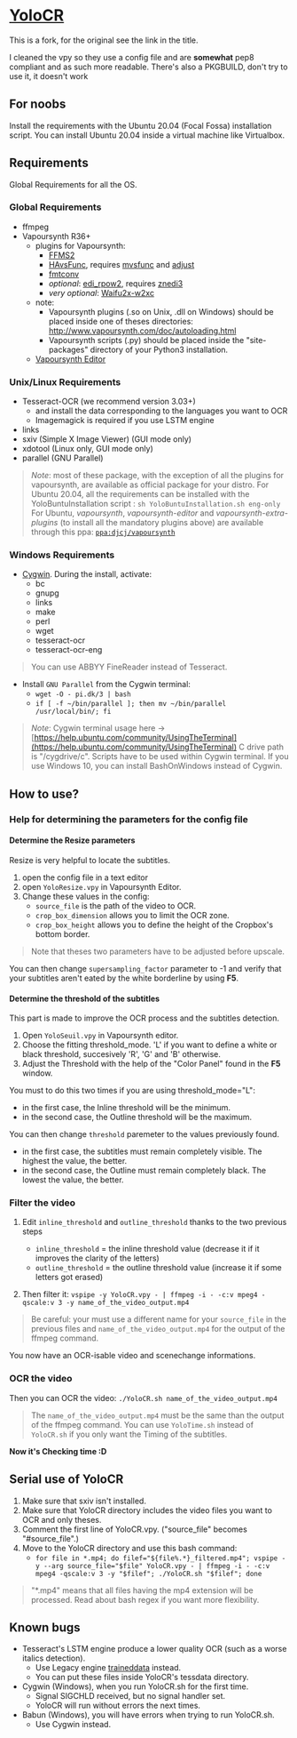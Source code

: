 # [YoloCR](https://bitbucket.org/YuriZero/yolocr/src)

This is a fork, for the original see the link in the title.

I cleaned the vpy so they use a config file and are __somewhat__ pep8 compliant and as such more readable.
There's also a PKGBUILD, don't try to use it, it doesn't work

## For noobs

Install the requirements with the Ubuntu 20.04 (Focal Fossa) installation script.
You can install Ubuntu 20.04 inside a virtual machine like Virtualbox.

## Requirements

Global Requirements for all the OS.

### Global Requirements

* ffmpeg
* Vapoursynth R36+
  * plugins for Vapoursynth:
    * [FFMS2](https://github.com/FFMS/ffms2)
    * [HAvsFunc](http://forum.doom9.org/showthread.php?t=166582), requires [mvsfunc](http://forum.doom9.org/showthread.php?t=172564) and [adjust](https://github.com/dubhater/vapoursynth-adjust)
    * [fmtconv](http://forum.doom9.org/showthread.php?t=166504)
    * *optional*: [edi_rpow2](http://forum.doom9.org/showthread.php?t=172652), requires [znedi3](https://github.com/sekrit-twc/znedi3)
    * *very optional*: [Waifu2x-w2xc](http://forum.doom9.org/showthread.php?t=172390)
  * note:
    * Vapoursynth plugins (.so on Unix, .dll on Windows) should be placed inside one of theses directories: <http://www.vapoursynth.com/doc/autoloading.html>
    * Vapoursynth scripts (.py) should be placed inside the "site-packages" directory of your Python3 installation.
  * [Vapoursynth Editor](https://bitbucket.org/mystery_keeper/vapoursynth-editor)

### Unix/Linux Requirements

* Tesseract-OCR (we recommend version 3.03+)
  * and install the data corresponding to the languages you want to OCR
  * Imagemagick is required if you use LSTM engine
* links
* sxiv (Simple X Image Viewer) (GUI mode only)
* xdotool (Linux only, GUI mode only)
* parallel (GNU Parallel)

> *Note*: most of these package, with the exception of all the plugins for vapoursynth, are available as official package for your distro.
> For Ubuntu 20.04, all the requirements can be installed with the YoloBuntuInstallation script : `sh YoloBuntuInstallation.sh eng-only`
> For Ubuntu, *vapoursynth*, *vapoursynth-editor* and  *vapoursynth-extra-plugins* (to install all the mandatory plugins above) are available through this ppa: [`ppa:djcj/vapoursynth`](https://launchpad.net/~djcj/+archive/ubuntu/vapoursynth)

### Windows Requirements

* [Cygwin](https://www.cygwin.com/). During the install, activate:
  * bc
  * gnupg
  * links
  * make
  * perl
  * wget
  * tesseract-ocr
  * tesseract-ocr-eng

> You can use ABBYY FineReader instead of Tesseract.

* Install `GNU Parallel` from the Cygwin terminal:
  * `wget -O - pi.dk/3 | bash`
  * `if [ -f ~/bin/parallel ]; then mv ~/bin/parallel /usr/local/bin/; fi`

> *Note*: Cygwin terminal usage here → [https://help.ubuntu.com/community/UsingTheTerminal](https://help.ubuntu.com/community/UsingTheTerminal)
> C drive path is "/cygdrive/c".
> Scripts have to be used within Cygwin terminal.
> If you use Windows 10, you can install BashOnWindows instead of Cygwin.

## How to use?

### Help for determining the parameters for the config file

#### Determine the Resize parameters

Resize is very helpful to locate the subtitles.

1. open the config file in a text editor
2. open `YoloResize.vpy` in Vapoursynth Editor.
3. Change these values in the config:
   * `source_file` is the path of the video to OCR.
   * `crop_box_dimension` allows you to limit the OCR zone.
   * `crop_box_height` allows you to define the height of the Cropbox's bottom border.

> Note that theses two parameters have to be adjusted before upscale.

You can then change `supersampling_factor` parameter to -1 and verify that your subtitles aren't eated by the white borderline by using **F5**.

#### Determine the threshold of the subtitles

This part is made to improve the OCR process and the subtitles detection.

1. Open `YoloSeuil.vpy` in Vapoursynth editor.
2. Choose the fitting threshold_mode. 'L' if you want to define a white or black threshold, succesively 'R', 'G' and 'B' otherwise.
3. Adjust the Threshold with the help of the "Color Panel" found in the **F5** window.

You must to do this two times if you are using threshold_mode="L":

* in the first case, the Inline threshold will be the minimum.
* in the second case, the Outline threshold will be the maximum.

You can then change `threshold` paremeter to the values previously found.

* in the first case, the subtitles must remain completely visible. The highest the value, the better.
* in the second case, the Outline must remain completely black. The lowest the value, the better.

### Filter the video

1. Edit `inline_threshold` and `outline_threshold` thanks to the two previous steps
   * `inline_threshold` = the inline threshold value (decrease it if it improves the clarity of the letters)
   * `outline_threshold` = the outline threshold value (increase it if some letters got erased)

2. Then filter it: `vspipe -y YoloCR.vpy - | ffmpeg -i - -c:v mpeg4 -qscale:v 3 -y name_of_the_video_output.mp4`

> Be careful: your must use a different name for your `source_file` in the previous files and `name_of_the_video_output.mp4` for the output of the ffmpeg command.

You now have an OCR-isable video and scenechange informations.

### OCR the video

Then you can OCR the video: `./YoloCR.sh name_of_the_video_output.mp4`

> The `name_of_the_video_output.mp4` must be the same than the output of the ffmpeg command.
> You can use `YoloTime.sh` instead of `YoloCR.sh` if you only want the Timing of the subtitles.

**Now it's Checking time :D**

## Serial use of YoloCR

1. Make sure that sxiv isn't installed.
2. Make sure that YoloCR directory includes the video files you want to OCR and only theses.
3. Comment the first line of YoloCR.vpy. ("source_file" becomes "#source_file".)
4. Move to the YoloCR directory and use this bash command:
   * `for file in *.mp4; do filef="${file%.*}_filtered.mp4"; vspipe -y --arg source_file="$file" YoloCR.vpy - | ffmpeg -i - -c:v mpeg4 -qscale:v 3 -y "$filef"; ./YoloCR.sh "$filef"; done`

> "*.mp4" means that all files having the mp4 extension will be processed. Read about bash regex if you want more flexibility.

## Known bugs

* Tesseract's LSTM engine produce a lower quality OCR (such as a worse italics detection).
  * Use Legacy engine [traineddata](https://github.com/tesseract-ocr/tessdata) instead.
  * You can put these files inside YoloCR's tessdata directory.
* Cygwin (Windows), when you run YoloCR.sh for the first time.
  * Signal SIGCHLD received, but no signal handler set.
  * YoloCR will run without errors the next times.
* Babun (Windows), you will have errors when trying to run YoloCR.sh.
  * Use Cygwin instead.
